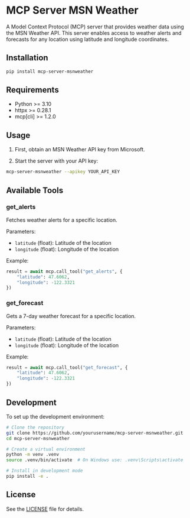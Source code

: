 # MCP Server MSN Weather

A Model Context Protocol (MCP) server that provides weather data using the MSN Weather API. This server enables access to weather alerts and forecasts for any location using latitude and longitude coordinates.

## Installation

```bash
pip install mcp-server-msnweather
```

## Requirements

- Python >= 3.10
- httpx >= 0.28.1
- mcp[cli] >= 1.2.0

## Usage

1. First, obtain an MSN Weather API key from Microsoft.

2. Start the server with your API key:

```bash
mcp-server-msnweather --apikey YOUR_API_KEY
```

## Available Tools

### get_alerts

Fetches weather alerts for a specific location.

Parameters:
- `latitude` (float): Latitude of the location
- `longitude` (float): Longitude of the location

Example:
```python
result = await mcp.call_tool("get_alerts", {
    "latitude": 47.6062,
    "longitude": -122.3321
})
```

### get_forecast

Gets a 7-day weather forecast for a specific location.

Parameters:
- `latitude` (float): Latitude of the location
- `longitude` (float): Longitude of the location

Example:
```python
result = await mcp.call_tool("get_forecast", {
    "latitude": 47.6062,
    "longitude": -122.3321
})
```

## Development

To set up the development environment:

```bash
# Clone the repository
git clone https://github.com/yourusername/mcp-server-msnweather.git
cd mcp-server-msnweather

# Create a virtual environment
python -m venv .venv
source .venv/bin/activate  # On Windows use: .venv\Scripts\activate

# Install in development mode
pip install -e .
```

## License

See the [LICENSE](LICENSE) file for details.
